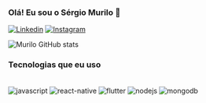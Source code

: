 ### Olá! Eu sou o Sérgio Murilo 👋

[![Linkedin](https://img.shields.io/badge/LinkedIn-0077B5?style=for-the-badge&logo=linkedin&logoColor=white)](https://www.linkedin.com/in/s%C3%A9rgio-murilo-90536b20a/)
[![Instagram](https://img.shields.io/badge/Instagram-E4405F?style=for-the-badge&logo=instagram&logoColor=white)](https://www.instagram.com/murilocode/)

![Murilo GitHub stats](https://github-readme-stats.vercel.app/api?username=murilocostazero&show_icons=true&theme=dracula)

### Tecnologias que eu uso

<div style="display: inline-block; margin: 0px 0px 16px 0px"> <br />
    <img align="center" alt="javascript" src="https://img.shields.io/badge/JavaScript-F7DF1E?style=for-the-badge&logo=javascript&logoColor=black" />
    <img align="center" alt="react-native" src="https://img.shields.io/badge/React_Native-20232A?style=for-the-badge&logo=react&logoColor=61DAFB" />
    <img align="center" alt="flutter" src="https://img.shields.io/badge/Flutter-02569B?style=for-the-badge&logo=flutter&logoColor=white" />
    <img align="center" alt="nodejs" src="https://img.shields.io/badge/Node.js-43853D?style=for-the-badge&logo=node.js&logoColor=white" />
    <img align="center" alt="mongodb" src="https://img.shields.io/badge/MongoDB-4EA94B?style=for-the-badge&logo=mongodb&logoColor=white" />
</div><br />
